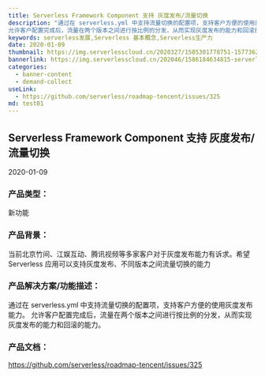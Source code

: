 ```yaml
---
title: Serverless Framework Component 支持 灰度发布/流量切换
description: "通过在 serverless.yml 中支持流量切换的配置项，支持客户方便的使用灰度发布能力。
允许客户配置完成后，流量在两个版本之间进行按比例的分发，从而实现灰度发布的能力和回滚的能力。"
keywords: serverless发展,Serverless 基本概念,Serverless生产力
date: 2020-01-09
thumbnail: https://img.serverlesscloud.cn/2020327/1585301778751-1577362754931-egg.png  
bannerlink: https://img.serverlesscloud.cn/202046/1586184634815-serverless-component%E5%8F%91%E5%B8%833banner.png
categories:
  - banner-content
  - demand-collect
useLink: 
  - https://github.com/serverless/roadmap-tencent/issues/325 
md: test01
---
```

## **Serverless Framework Component 支持 灰度发布/流量切换**

2020-01-09

### **产品类型**：
新功能

### **产品背景**：
当前北京竹间、江娱互动、腾讯视频等多家客户对于灰度发布能力有诉求。希望 Serverless 应用可以支持灰度发布、不同版本之间流量切换的能力

### **产品解决方案/功能描述**：
通过在 serverless.yml 中支持流量切换的配置项，支持客户方便的使用灰度发布能力。
允许客户配置完成后，流量在两个版本之间进行按比例的分发，从而实现灰度发布的能力和回滚的能力。

### **产品文档**：
https://github.com/serverless/roadmap-tencent/issues/325



